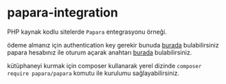 # papara-integration

PHP kaynak kodlu sitelerde ```Papara``` entegrasyonu örneği.


ödeme almanız için authentication key gerekir bunuda [burada](https://merchant.test.papara.com/) bulabilirsiniz papara hesabınız ile oturum açarak anahtarı [burada](https://merchant.test.papara.com/APIInfo) bulabilirsiniz.

kütüphaneyi kurmak için composer kullanarak yerel dizinde ```composer require papara/papara``` komutu ile kurulumu sağlayabilirsiniz.
